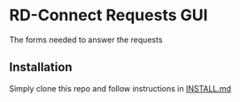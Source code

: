 # RD-Connect Requests GUI

The forms needed to answer the requests

## Installation

Simply clone this repo and follow instructions in [INSTALL.md](INSTALL.md)
